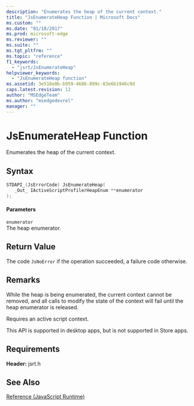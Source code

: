 ```yaml
---
description: "Enumerates the heap of the current context."
title: "JsEnumerateHeap Function | Microsoft Docs"
ms.custom: ""
ms.date: "01/18/2017"
ms.prod: microsoft-edge
ms.reviewer: ""
ms.suite: ""
ms.tgt_pltfrm: ""
ms.topic: "reference"
f1_keywords: 
  - "jsrt/JsEnumerateHeap"
helpviewer_keywords: 
  - "JsEnumerateHeap function"
ms.assetid: 3e518e0b-b959-4686-899c-83e6b1946c9d
caps.latest.revision: 12
author: "MSEdgeTeam"
ms.author: "msedgedevrel"
manager: ""
---
```

# JsEnumerateHeap Function
Enumerates the heap of the current context.  
  
## Syntax  
  
```cpp  
STDAPI_(JsErrorCode) JsEnumerateHeap(  
   _Out_ IActiveScriptProfilerHeapEnum **enumerator  
);  
```  
  
#### Parameters  
 `enumerator`  
 The heap enumerator.  
  
## Return Value  
 The code `JsNoError` if the operation succeeded, a failure code otherwise.  
  
## Remarks  
 While the heap is being enumerated, the current context cannot be removed, and all calls to modify the state of the context will fail until the heap enumerator is released.  
  
 Requires an active script context.  
  
 This API is supported in desktop apps, but is not supported in Store apps.  
  
## Requirements  
 **Header:** jsrt.h  
  
## See Also  
 [Reference (JavaScript Runtime)](../chakra-hosting/reference-javascript-runtime.md)